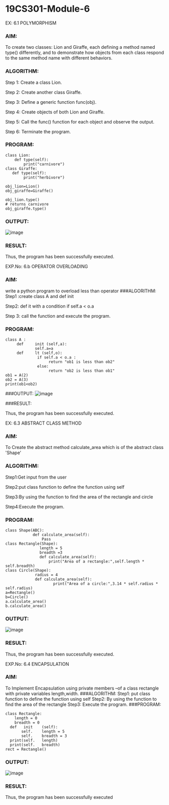 # 19CS301-Module-6
EX: 6.1   POLYMORPHISM

### AIM: 

To create two classes: Lion and Giraffe, each defining a method named type() differently, and to demonstrate how objects from each class respond to the same method name with different behaviors.

### ALGORITHM:
Step 1: Create a class Lion.
      

Step 2: Create another class Giraffe.


Step 3: Define a generic function func(obj).
       

Step 4: Create objects of both Lion and Giraffe.


Step 5: Call the func() function for each object and observe the output.


Step 6: Terminate the program.

### PROGRAM:
```
class Lion:
    def type(self):
        print("carnivore")
class Giraffe:
   def type(self):
        print("herbivore")

obj_lion=Lion()
obj_giraffe=Giraffe()

obj_lion.type()
# returns carnivore
obj_giraffe.type()
```
### OUTPUT:
![image](https://github.com/user-attachments/assets/ddf413c5-6551-4965-8f6e-07262304de8d)



### RESULT: 

Thus, the program has been successfully executed.

EXP.No: 6.b OPERATOR OVERLOADING

### AIM: 

write a python program to overload less than operator
###ALGORITHM:
Step1 :create class A and def init	 

Step2: def it	with a condition if self.a < o.a 

Step 3: call the function and execute the program.
### PROGRAM:
```
class A :
     def     init (self,a):
             self.a=a
     def     lt (self,o):
              if self.a < o.a :
                   return "ob1 is less than ob2"
              else:
                   return "ob2 is less than ob1"
ob1 = A(2)
ob2 = A(3)
print(ob1<ob2)
```
###OUTPUT:
![image](https://github.com/user-attachments/assets/417f1463-1dc4-423e-a4db-82ceb9dadfd1)



###RESULT: 
    
    
Thus, the program has been successfully executed.



EX: 6.3 ABSTRACT CLASS METHOD

### AIM: 

To Create the abstract method calculate_area which is of the abstract class 'Shape'

### ALGORITHM:
Step1:Get input from the user

Step2:put class function to define the function using self

Step3:By using the function to find the area of the rectangle and circle 

Step4:Execute the program.

### PROGRAM:
```from abc import ABC
class Shape(ABC):
            def calculate_area(self):
                Pass
class Rectangle(Shape):
               length = 5
               breadth =3
               def calculate_area(self):
                   print("Area of a rectangle:",self.length * self.breadth)
class Circle(Shape):
             radius = 4
             def calculate_area(self):
                     print("Area of a circle:",3.14 * self.radius * self.radius)
a=Rectangle()
b=Circle()
a.calculate_area()
b.calculate_area()
```
### OUTPUT:
![image](https://github.com/user-attachments/assets/0cadc313-4f13-40b9-b3e0-6afa5e5f449b)



### RESULT: 

Thus, the program has been successfully executed.

EXP.No: 6.4     ENCAPSULATION
### AIM: 


To Implement Encapsulation using private members –of a class rectangle with private variables length,width.
###ALGORITHM: Step1: put class function to define the function using self Step2: By using the function to find the area of the rectangle Step3: Execute the program.
###PROGRAM:
```
class Rectangle:
 	length = 0
 	breadth = 0
  def	init	(self):
       self.	length = 5
       self.	breadth = 3
  print(self.	length)
  print(self.	breadth)
rect = Rectangle()
```
### OUTPUT:
![image](https://github.com/user-attachments/assets/3b4f3e8c-aa9c-4bbf-9c72-a149e7747c21)

 

### RESULT: 

Thus, the program has been successfully executed




